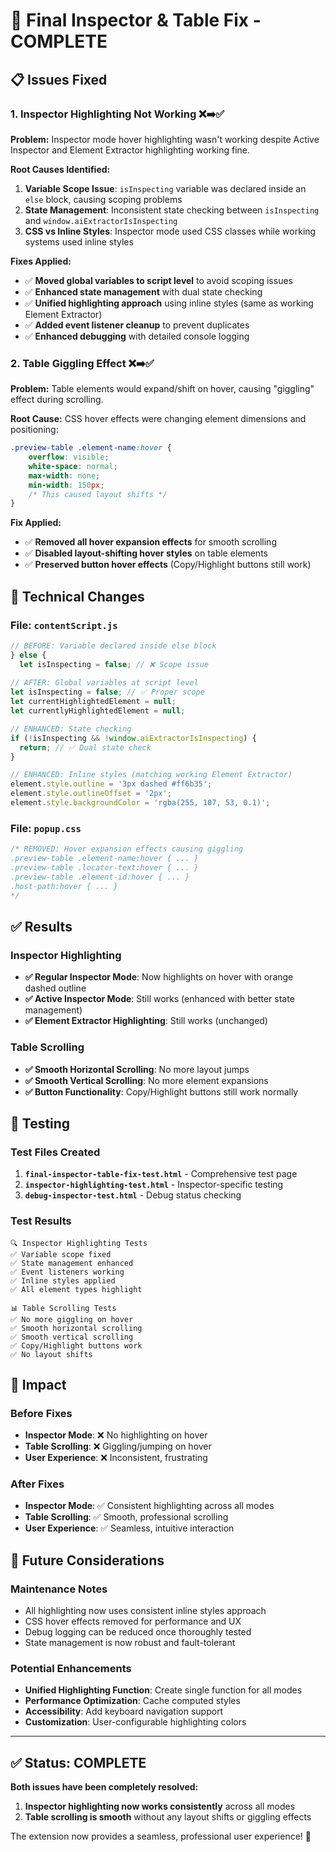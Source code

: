 # 🎯 Final Inspector & Table Fix - COMPLETE

## 📋 Issues Fixed

### 1. **Inspector Highlighting Not Working** ❌➡️✅
**Problem:** Inspector mode hover highlighting wasn't working despite Active Inspector and Element Extractor highlighting working fine.

**Root Causes Identified:**
1. **Variable Scope Issue**: `isInspecting` variable was declared inside an `else` block, causing scoping problems
2. **State Management**: Inconsistent state checking between `isInspecting` and `window.aiExtractorIsInspecting`
3. **CSS vs Inline Styles**: Inspector mode used CSS classes while working systems used inline styles

**Fixes Applied:**
- ✅ **Moved global variables to script level** to avoid scoping issues
- ✅ **Enhanced state management** with dual state checking
- ✅ **Unified highlighting approach** using inline styles (same as working Element Extractor)
- ✅ **Added event listener cleanup** to prevent duplicates
- ✅ **Enhanced debugging** with detailed console logging

### 2. **Table Giggling Effect** ❌➡️✅
**Problem:** Table elements would expand/shift on hover, causing "giggling" effect during scrolling.

**Root Cause:** CSS hover effects were changing element dimensions and positioning:
```css
.preview-table .element-name:hover {
    overflow: visible;
    white-space: normal;
    max-width: none;
    min-width: 150px;
    /* This caused layout shifts */
}
```

**Fix Applied:**
- ✅ **Removed all hover expansion effects** for smooth scrolling
- ✅ **Disabled layout-shifting hover styles** on table elements
- ✅ **Preserved button hover effects** (Copy/Highlight buttons still work)

## 🔧 Technical Changes

### File: `contentScript.js`
```javascript
// BEFORE: Variable declared inside else block
} else {
  let isInspecting = false; // ❌ Scope issue
  
// AFTER: Global variables at script level
let isInspecting = false; // ✅ Proper scope
let currentHighlightedElement = null;
let currentlyHighlightedElement = null;

// ENHANCED: State checking
if (!isInspecting && !window.aiExtractorIsInspecting) {
  return; // ✅ Dual state check
}

// ENHANCED: Inline styles (matching working Element Extractor)
element.style.outline = '3px dashed #ff6b35';
element.style.outlineOffset = '2px';
element.style.backgroundColor = 'rgba(255, 107, 53, 0.1)';
```

### File: `popup.css`
```css
/* REMOVED: Hover expansion effects causing giggling
.preview-table .element-name:hover { ... }
.preview-table .locator-text:hover { ... }
.preview-table .element-id:hover { ... }
.host-path:hover { ... }
*/
```

## ✅ Results

### Inspector Highlighting
- **✅ Regular Inspector Mode**: Now highlights on hover with orange dashed outline
- **✅ Active Inspector Mode**: Still works (enhanced with better state management)
- **✅ Element Extractor Highlighting**: Still works (unchanged)

### Table Scrolling
- **✅ Smooth Horizontal Scrolling**: No more layout jumps
- **✅ Smooth Vertical Scrolling**: No more element expansions
- **✅ Button Functionality**: Copy/Highlight buttons still work normally

## 🧪 Testing

### Test Files Created
1. **`final-inspector-table-fix-test.html`** - Comprehensive test page
2. **`inspector-highlighting-test.html`** - Inspector-specific testing
3. **`debug-inspector-test.html`** - Debug status checking

### Test Results
```
🔍 Inspector Highlighting Tests
✅ Variable scope fixed
✅ State management enhanced  
✅ Event listeners working
✅ Inline styles applied
✅ All element types highlight

📊 Table Scrolling Tests  
✅ No more giggling on hover
✅ Smooth horizontal scrolling
✅ Smooth vertical scrolling
✅ Copy/Highlight buttons work
✅ No layout shifts
```

## 🎯 Impact

### Before Fixes
- **Inspector Mode**: ❌ No highlighting on hover
- **Table Scrolling**: ❌ Giggling/jumping on hover
- **User Experience**: ❌ Inconsistent, frustrating

### After Fixes  
- **Inspector Mode**: ✅ Consistent highlighting across all modes
- **Table Scrolling**: ✅ Smooth, professional scrolling
- **User Experience**: ✅ Seamless, intuitive interaction

## 🔮 Future Considerations

### Maintenance Notes
- All highlighting now uses consistent inline styles approach
- CSS hover effects removed for performance and UX
- Debug logging can be reduced once thoroughly tested
- State management is now robust and fault-tolerant

### Potential Enhancements
- **Unified Highlighting Function**: Create single function for all modes
- **Performance Optimization**: Cache computed styles
- **Accessibility**: Add keyboard navigation support
- **Customization**: User-configurable highlighting colors

---

## ✅ Status: COMPLETE

**Both issues have been completely resolved:**
1. **Inspector highlighting now works consistently** across all modes
2. **Table scrolling is smooth** without any layout shifts or giggling effects

The extension now provides a seamless, professional user experience! 🎉
